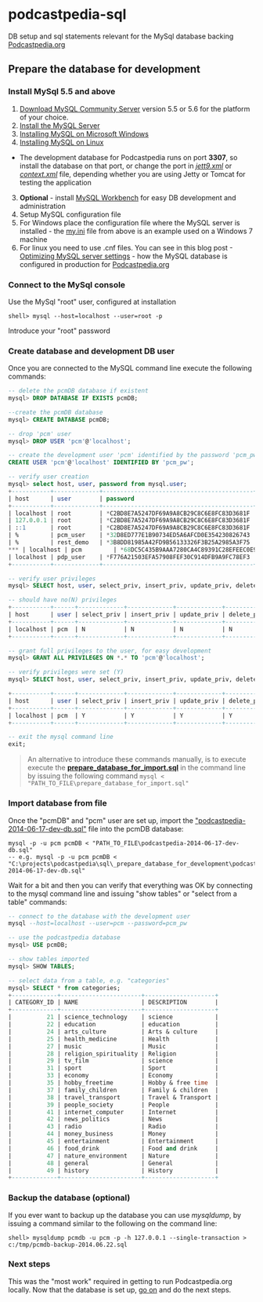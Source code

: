 podcastpedia-sql
================

DB setup and sql statements relevant for the MySql database backing [Podcastpedia.org](http://www.podcastpedia.org)

## Prepare the database for development

### Install MySql 5.5 and above
1. [Download MySQL Community Server](http://dev.mysql.com/downloads/mysql/) version 5.5 or 5.6 for the platform of your choice. 
2. [Install the MySQL Server](http://dev.mysql.com/doc/refman/5.6/en/installing.html)
  1. [Installing MySQL on Microsoft Windows](http://dev.mysql.com/doc/refman/5.6/en/windows-installation.html)
  2. [Installing MySQL on Linux](http://dev.mysql.com/doc/refman/5.6/en/linux-installation.html)
  * The development database for Podcastpedia runs on port **3307**, so install the database on that port, or change the port in [_jett9.xml_](../../web-ui/src/main/resources/config/jetty9.xml) or [_context.xml_](https://github.com/podcastpedia/podcastpedia-web/blob/master/src/main/webapp/META-INF/context.xml) file, depending whether you are using Jetty or Tomcat for testing the application 
3. __Optional__ - install [MySQL Workbench](http://www.mysql.com/products/workbench/) for easy DB development and administration
4. Setup MySQL configuration file
  1. For Windows place the configuration file where the MySQL server is installed - the [my.ini](_prepare_database_for_development/my.ini) file from above is an example used on a Windows 7 machine 
  2. For linux you need to use .cnf files. You can see in this blog post -[Optimizing MySQL server settings](http://www.codingpedia.org/ama/optimizing-mysql-server-settings/) - how the MySQL database is configured in production for [Podcastpedia.org](http://www.podcastpedia.org)

### Connect to the MySql console
Use the MySql "root" user, configured at installation
```
shell> mysql --host=localhost --user=root -p
```
Introduce your "root" password

### Create database and development DB user
Once you are connected to the MySQL command line execute the following commands:
```sql
-- delete the pcmDB database if existent
mysql> DROP DATABASE IF EXISTS pcmDB;

--create the pcmDB database
mysql> CREATE DATABASE pcmDB; 

-- drop 'pcm' user
mysql> DROP USER 'pcm'@'localhost';

-- create the development user 'pcm' identified by the password 'pcm_pw'
CREATE USER 'pcm'@'localhost' IDENTIFIED BY 'pcm_pw';

-- verify user creation
mysql> select host, user, password from mysql.user;
+-----------+-------------+-------------------------------------------+
| host      | user        | password                                  |
+-----------+-------------+-------------------------------------------+
| localhost | root        | *C2BD8E7A5247DF69A9A8CB29C8C6E8FC83D3681F |
| 127.0.0.1 | root        | *C2BD8E7A5247DF69A9A8CB29C8C6E8FC83D3681F |
| ::1       | root        | *C2BD8E7A5247DF69A9A8CB29C8C6E8FC83D3681F |
| %         | pcm_user    | *32D8ED777E1B90734ED5A6AFCD0E354230826743 |
| %         | rest_demo   | *3B8DD81985A42FD9B56133326F3B25A2985A3F75 |
*** | localhost | pcm         | *68DC5C435B9AAA7280CA4C89391C28EFEEC0E946 |***
| localhost | pdp_user    | *F776A21503EFA57908FEF30C914DFB9A9FC78EF3 |
+-----------+-------------+-------------------------------------------+

-- verify user privileges
mysql> SELECT host, user, select_priv, insert_priv, update_priv, delete_priv, create_priv, alter_priv, password FROM mysql.user WHERE user='pcm';

-- should have no(N) privileges
+-----------+------+-------------+-------------+-------------+-------------+-------------+------------+-
| host      | user | select_priv | insert_priv | update_priv | delete_priv | create_priv | alter_priv |
+-----------+------+-------------+-------------+-------------+-------------+-------------+------------+-
| localhost | pcm  | N           | N           | N           | N           | N           | N          |
+-----------+------+-------------+-------------+-------------+-------------+-------------+------------+-

-- grant full privileges to the user, for easy development
mysql> GRANT ALL PRIVILEGES ON *.* TO 'pcm'@'localhost';

-- verify privileges were set (Y)
mysql> SELECT host, user, select_priv, insert_priv, update_priv, delete_priv, create_priv, alter_priv, password FROM mysql.user WHERE user='pcm';

+-----------+------+-------------+-------------+-------------+-------------+-------------+------------+
| host      | user | select_priv | insert_priv | update_priv | delete_priv | create_priv | alter_priv |
+-----------+------+-------------+-------------+-------------+-------------+-------------+------------+
| localhost | pcm  | Y           | Y           | Y           | Y           | Y           | Y          |
+-----------+------+-------------+-------------+-------------+-------------+-------------+------------+

-- exit the mysql command line
exit;
```

>An alternative to introduce these commands manually, is to execute execute the [__prepare_database_for_import.sql__](_prepare_database_for_development/prepare_database_for_import.sql) in the command line by issuing the following command
>`mysql < "PATH_TO_FILE\prepare_database_for_import.sql"`

### Import database from file
Once the "pcmDB" and "pcm" user are set up, import the ["podcastpedia-2014-06-17-dev-db.sql"](_prepare_database_for_development/podcastpedia-2014-07-17-dev-db.sql) file into the pcmDB database:
```
mysql -p -u pcm pcmDB < "PATH_TO_FILE\podcastpedia-2014-06-17-dev-db.sql"
-- e.g. mysql -p -u pcm pcmDB < "C:\projects\podcastpedia\sql\_prepare_database_for_development\podcastpedia-2014-06-17-dev-db.sql"
```
Wait for a bit and then you can verify that everything was OK by connecting to the mysql command line and issuing "show tables" or "select from a table" commands:
```sql 
-- connect to the database with the development user
mysql --host=localhost --user=pcm --password=pcm_pw

-- use the podcastpedia database
mysql> USE pcmDB;

-- show tables imported
mysql> SHOW TABLES; 

-- select data from a table, e.g. "categories"
mysql> SELECT * from categories;
+-------------+-----------------------+--------------------+
| CATEGORY_ID | NAME                  | DESCRIPTION        |
+-------------+-----------------------+--------------------+
|          21 | science_technology    | science            |
|          22 | education             | education          |
|          24 | arts_culture          | Arts & culture     |
|          25 | health_medicine       | Health             |
|          27 | music                 | Music              |
|          28 | religion_spirituality | Religion           |
|          29 | tv_film               | science            |
|          31 | sport                 | Sport              |
|          33 | economy               | Economy            |
|          35 | hobby_freetime        | Hobby & free time  |
|          37 | family_children       | Family & children  |
|          38 | travel_transport      | Travel & Transport |
|          39 | people_society        | People             |
|          41 | internet_computer     | Internet           |
|          42 | news_politics         | News               |
|          43 | radio                 | Radio              |
|          44 | money_business        | Money              |
|          45 | entertainment         | Entertainment      |
|          46 | food_drink            | Food and drink     |
|          47 | nature_environment    | Nature             |
|          48 | general               | General            |
|          49 | history               | History            |
+-------------+-----------------------+--------------------+
```
### Backup the database (optional)
If you ever want to backup up the database you can use _mysqldump_, by issuing a command similar to the following on the command line:
```
shell> mysqldump pcmdb -u pcm -p -h 127.0.0.1 --single-transaction > c:/tmp/pcmdb-backup-2014.06.22.sql
```

### Next steps
This was the "most work" required in getting to run Podcastpedia.org locally. Now that the database is set up, [go on](../README.MD) and do the next steps. 


